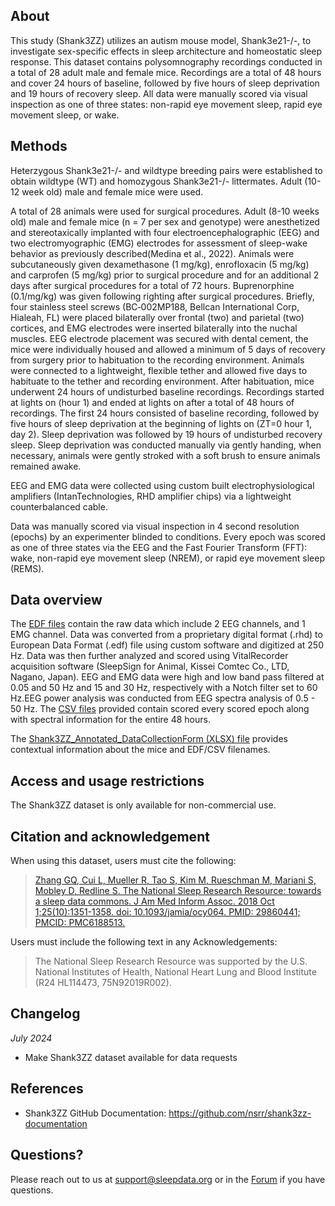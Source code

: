 ## About

This study (Shank3ZZ) utilizes an autism mouse model, Shank3e21-/-, to investigate sex-specific effects in sleep architecture and homeostatic sleep response. This dataset contains polysomnography recordings conducted in a total of 28 adult male and female mice. Recordings are a total of 48 hours and cover 24 hours of baseline, followed by five hours of sleep deprivation and 19 hours of recovery sleep. All data were manually scored via visual inspection as one of three states: non-rapid eye movement sleep, rapid eye movement sleep, or wake. 

## Methods

Heterzygous Shank3e21-/- and wildtype breeding pairs were established to obtain wildtype (WT) and homozygous Shank3e21-/- littermates. Adult (10-12 week old) male and female mice were used. 

A total of 28 animals were used for surgical procedures. Adult (8-10 weeks old) male and female mice (n = 7 per sex and genotype) were anesthetized and stereotaxically implanted with four electroencephalographic (EEG) and two electromyographic (EMG) electrodes for assessment of sleep-wake behavior as previously described(Medina et al., 2022). Animals were subcutaneously given dexamethasone (1 mg/kg), enrofloxacin (5 mg/kg) and carprofen (5 mg/kg) prior to surgical procedure and for an additional 2 days after surgical procedures for a total of 72 hours. Buprenorphine (0.1/mg/kg) was given following righting after surgical procedures. Briefly, four stainless steel screws (BC‐002MP188, Bellcan International Corp, Hialeah, FL) were placed bilaterally over frontal (two) and parietal (two) cortices, and EMG electrodes were inserted bilaterally into the nuchal muscles. EEG electrode placement was secured with dental cement, the mice were individually housed and allowed a minimum of 5 days of recovery from surgery prior to habituation to the recording environment. Animals were connected to a lightweight, flexible tether and allowed five days to habituate to the tether and recording environment. After habituation, mice underwent 24 hours of undisturbed baseline recordings. Recordings started at lights on (hour 1) and ended at lights on after a total of 48 hours of recordings. The first 24 hours consisted of baseline recording, followed by five hours of sleep deprivation at the beginning of lights on (ZT=0 hour 1, day 2). Sleep deprivation was followed by 19 hours of undisturbed recovery sleep. Sleep deprivation was conducted manually via gently handing, when necessary, animals were gently stroked with a soft brush to ensure animals remained awake. 

EEG and EMG data were collected using custom built electrophysiological amplifiers (IntanTechnologies, RHD amplifier chips) via a lightweight counterbalanced cable. 

Data was manually scored via visual inspection in 4 second resolution (epochs) by an experimenter blinded to conditions. Every epoch was scored as one of three states via the EEG and the Fast Fourier Transform (FFT): wake, non-rapid eye movement sleep (NREM), or rapid eye movement sleep (REMS). 

## Data overview

The [EDF files](:files_path:/EDF_Files) contain the raw data which include 2 EEG channels, and 1 EMG channel.  Data was converted from a proprietary digital format (.rhd) to European Data Format (.edf) file using custom software and digitized at 250 Hz. Data was then further analyzed and scored using VitalRecorder acquisition software (SleepSign for Animal, Kissei Comtec Co., LTD, Nagano, Japan). EEG and EMG data were high and low band pass filtered at 0.05 and 50 Hz and 15 and 30 Hz, respectively with a Notch filter set to 60 Hz.EEG power analysis was conducted from EEG spectra analysis of 0.5 - 50 Hz. The [CSV files](:files_path:/CSV_Files) provided contain scored every scored epoch along with spectral information for the entire 48 hours. 

The [Shank3ZZ_Annotated_DataCollectionForm (XLSX) file](:files_path:/) provides contextual information about the mice and EDF/CSV filenames.

## Access and usage restrictions

The Shank3ZZ dataset is only available for non-commercial use.

## Citation and acknowledgement

When using this dataset, users must cite the following:

>[Zhang GQ, Cui L, Mueller R, Tao S, Kim M, Rueschman M, Mariani S, Mobley D, Redline S. The National Sleep Research Resource: towards a sleep data commons. J Am Med Inform Assoc. 2018 Oct 1;25(10):1351-1358. doi: 10.1093/jamia/ocy064. PMID: 29860441; PMCID: PMC6188513.](https://pubmed.ncbi.nlm.nih.gov/29860441/)

Users must include the following text in any Acknowledgements:

> The National Sleep Research Resource was supported by the U.S. National Institutes of Health, National Heart Lung and Blood Institute (R24 HL114473, 75N92019R002).

## Changelog

*July 2024*

- Make Shank3ZZ dataset available for data requests

## References

- Shank3ZZ GitHub Documentation: https://github.com/nsrr/shank3zz-documentation

## Questions?

Please reach out to us at support@sleepdata.org or in the [Forum](https://sleepdata.org/forum) if you have questions.
